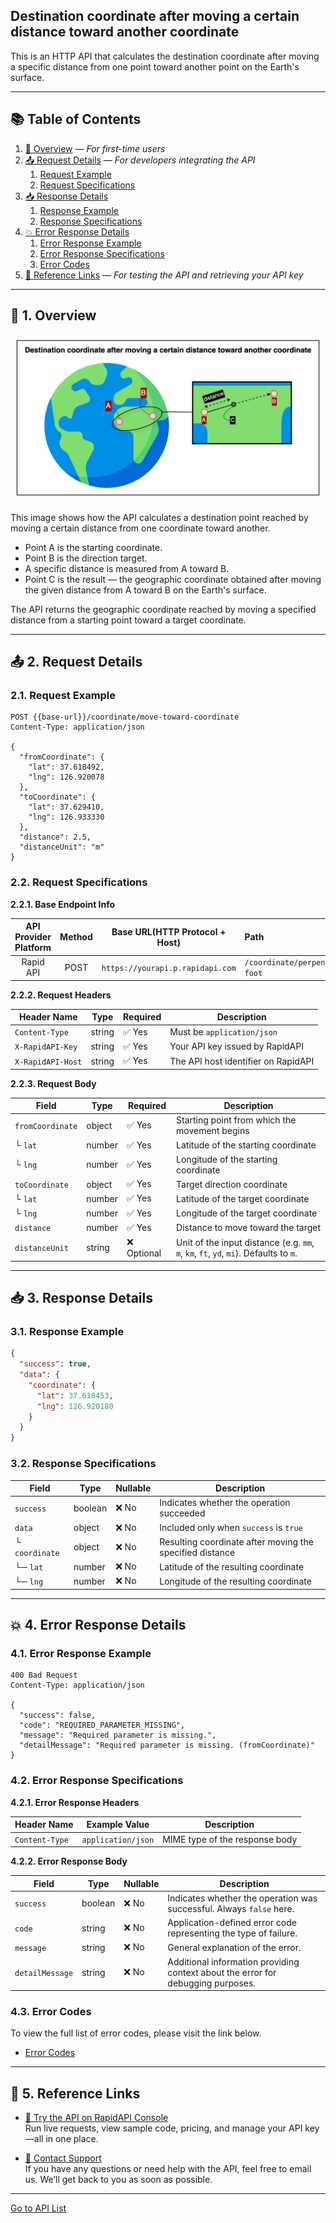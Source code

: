## Destination coordinate after moving a certain distance toward another coordinate

This is an HTTP API that calculates the destination coordinate after moving a specific distance from one point toward another point on the Earth's surface.

---

## 📚 Table of Contents

1. [🧭 Overview](#-1-overview) — *For first-time users*
2. [📤 Request Details](#-2-request-details) — *For developers integrating the API*
    1. [Request Example](#21-request-example)
    2. [Request Specifications](#22-request-specifications)
3. [📥 Response Details](#-3-response-details)
    1. [Response Example](#31-response-example)
    2. [Response Specifications](#32-response-specifications)
4. [💥 Error Response Details](#-4-error-response-details)
    1. [Error Response Example](#41-error-response-example)
    2. [Error Response Specifications](#42-error-response-specifications)
    3. [Error Codes](#43-error-codes)
5. [🔗 Reference Links](#-5-reference-links) — *For testing the API and retrieving your API key*

---

## 🧭 1. Overview

![destination-coordinate-after-moving-a-certain-distance-toward-another-coordinate](./img/destination-coordinate-after-moving-a-certain-distance-toward-another-coordinate.png)

This image shows how the API calculates a destination point reached by moving a certain distance from one coordinate toward another.

- Point A is the starting coordinate.
- Point B is the direction target.
- A specific distance is measured from A toward B.
- Point C is the result — the geographic coordinate obtained after moving the given distance from A toward B on the Earth's surface.

The API returns the geographic coordinate reached by moving a specified distance from a starting point toward a target coordinate.

---

## 📤 2. Request Details

### 2.1. Request Example

```http request
POST {{base-url}}/coordinate/move-toward-coordinate
Content-Type: application/json

{
  "fromCoordinate": {
    "lat": 37.618492,
    "lng": 126.920078
  },
  "toCoordinate": {
    "lat": 37.629410,
    "lng": 126.933330
  },
  "distance": 2.5,
  "distanceUnit": "m"
}
```

### 2.2. Request Specifications

**2.2.1. Base Endpoint Info**

| API Provider Platform | Method | Base URL(HTTP Protocol + Host)   | Path                             |
|:---------------------:|:------:|----------------------------------|:---------------------------------|
|       Rapid API       |  POST  | `https://yourapi.p.rapidapi.com` | `/coordinate/perpendicular-foot` |

**2.2.2. Request Headers**

| Header Name       | Type   | Required | Description                         |
|-------------------|--------|----------|-------------------------------------|
| `Content-Type`    | string | ✅ Yes    | Must be `application/json`          |
| `X-RapidAPI-Key`  | string | ✅ Yes    | Your API key issued by RapidAPI     |
| `X-RapidAPI-Host` | string | ✅ Yes    | The API host identifier on RapidAPI |

**2.2.3. Request Body**

| Field            | Type   | Required   | Description                                                         |
|------------------|--------|------------|---------------------------------------------------------------------|
| `fromCoordinate` | object | ✅ Yes      | Starting point from which the movement begins                       |
| └ `lat`          | number | ✅ Yes      | Latitude of the starting coordinate                                 |
| └ `lng`          | number | ✅ Yes      | Longitude of the starting coordinate                                |
| `toCoordinate`   | object | ✅ Yes      | Target direction coordinate                                         |
| └ `lat`          | number | ✅ Yes      | Latitude of the target coordinate                                   |
| └ `lng`          | number | ✅ Yes      | Longitude of the target coordinate                                  |
| `distance`       | number | ✅ Yes      | Distance to move toward the target                                  |
| `distanceUnit`   | string | ❌ Optional | Unit of the input distance (e.g. `mm`, `m`, `km`, `ft`, `yd`, `mi`). Defaults to `m`. |

---

## 📥 3. Response Details

### 3.1. Response Example

```json
{
  "success": true,
  "data": {
    "coordinate": {
      "lat": 37.618453,
      "lng": 126.920180
    }
  }
}
```

### 3.2. Response Specifications

| Field          | Type    | Nullable | Description                                              |
|----------------|---------|----------|----------------------------------------------------------|
| `success`      | boolean | ❌ No     | Indicates whether the operation succeeded                |
| `data`         | object  | ❌ No     | Included only when `success` is `true`                   |
| └ `coordinate` | object  | ❌ No     | Resulting coordinate after moving the specified distance |
| └─ `lat`       | number  | ❌ No     | Latitude of the resulting coordinate                     |
| └─ `lng`       | number  | ❌ No     | Longitude of the resulting coordinate                    |

---

## 💥 4. Error Response Details

### 4.1. Error Response Example

```http request
400 Bad Request
Content-Type: application/json

{
  "success": false,
  "code": "REQUIRED_PARAMETER_MISSING",
  "message": "Required parameter is missing.",
  "detailMessage": "Required parameter is missing. (fromCoordinate)"
}
```

### 4.2. Error Response Specifications

**4.2.1. Error Response Headers**

| Header Name    | Example Value      | Description                    |
|----------------|--------------------|--------------------------------|
| `Content-Type` | `application/json` | MIME type of the response body |

**4.2.2. Error Response Body**

| Field           | Type    | Nullable | Description                                                                      |
|-----------------|---------|----------|----------------------------------------------------------------------------------|
| `success`       | boolean | ❌ No     | Indicates whether the operation was successful. Always `false` here.             |
| `code`          | string  | ❌ No     | Application-defined error code representing the type of failure.                 |
| `message`       | string  | ❌ No     | General explanation of the error.                                                |
| `detailMessage` | string  | ❌ No     | Additional information providing context about the error for debugging purposes. |

### 4.3. Error Codes

To view the full list of error codes, please visit the link below.

- [Error Codes](./common/error-codes.md)

---

## 🔗 5. Reference Links

- [🚀 Try the API on RapidAPI Console](https://rapidapi.com/your-api/test)  
  Run live requests, view sample code, pricing, and manage your API key—all in one place.


- [💬 Contact Support](mailto:support@yourapi.com)  
  If you have any questions or need help with the API, feel free to email us. We’ll get back to you as soon as possible.

---

[Go to API List](../index.md)